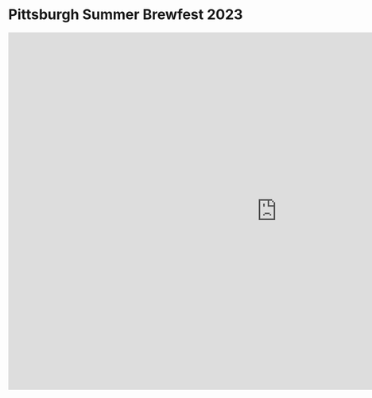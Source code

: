 # Pittsburgh Summer Brewfest 2023

<iframe width="1080" height="720" frameborder="0" allowfullscreen src="https://arcg.is/ziziH"></iframe>
